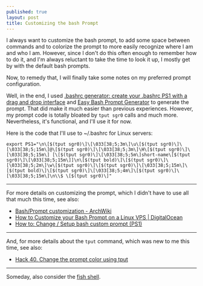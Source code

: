 ```yaml
---
published: true
layout: post
title: Customizing the bash Prompt
---
```


I always want to customize the bash prompt, to add some space between commands and to colorize the prompt to more easily recognize where I am and who I am. However, since I don't do this often enough to remember how to do it, and I'm always reluctant to take the time to look it up, I mostly get by with the default bash prompts.

Now, to remedy that, I will finally take some notes on my preferred prompt configuration.

Well, in the end, I used [.bashrc generator: create your .bashrc PS1 with a drag and drop interface](http://bashrcgenerator.com/) and [Easy Bash Prompt Generator](http://ezprompt.net/) to generate the prompt. That did make it much easier than previous experiences. However, my prompt code is totally bloated by `tput sgr0` calls and much more. Nevertheless, it's functional, and I'll use it for now.

Here is the code that I'll use to ~/.bashrc for Linux servers:

```
export PS1="\n\[$(tput sgr0)\]\[\033[38;5;3m\]\u\[$(tput sgr0)\]\[\033[38;5;15m\]@\[$(tput sgr0)\]\[\033[38;5;3m\]\H\[$(tput sgr0)\]\[\033[38;5;15m\] [\[$(tput sgr0)\]\[\033[38;5;5m\]short-name\[$(tput sgr0)\]\[\033[38;5;15m\]]\n\[$(tput bold)\]\[$(tput sgr0)\]\[\033[38;5;2m\]\w\[$(tput sgr0)\]\[$(tput sgr0)\]\[\033[38;5;15m\]\[$(tput bold)\]\[$(tput sgr0)\]\[\033[38;5;4m\]\[$(tput sgr0)\]\[\033[38;5;15m\]\n\\$ \[$(tput sgr0)\]"
```

---

For more details on customizing the prompt, which I didn't have to use all that much this time, see also:

* [Bash/Prompt customization - ArchWiki](https://wiki.archlinux.org/index.php/Bash/Prompt_customization)
* [How to Customize your Bash Prompt on a Linux VPS | DigitalOcean](https://www.digitalocean.com/community/tutorials/how-to-customize-your-bash-prompt-on-a-linux-vps)
* [How to: Change / Setup bash custom prompt (PS1)](http://www.cyberciti.biz/tips/howto-linux-unix-bash-shell-setup-prompt.html)

---

And, for more details about the `tput` command, which was new to me this time, see also:

* [Hack 40. Change the prompt color using tput](http://linux.101hacks.com/ps1-examples/prompt-color-using-tput/)

---

Someday, also consider the [fish shell](https://fishshell.com/).


